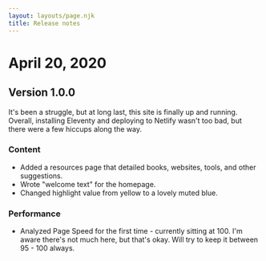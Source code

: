 ```yaml
---
layout: layouts/page.njk
title: Release notes
---
```

# April 20, 2020

## Version 1.0.0
It's been a struggle, but at long last, this site is finally up and running. Overall, installing Eleventy and deploying to Netlify wasn't too bad, but there were a few hiccups along the way.

### Content

* Added a resources page that detailed books, websites, tools, and other suggestions. 
* Wrote "welcome text" for the homepage. 
* Changed highlight value from yellow to a lovely muted blue.

### Performance

* Analyzed Page Speed for the first time - currently sitting at 100. I'm aware there's not much here, but that's okay. Will try to keep it between 95 - 100 always.